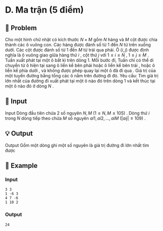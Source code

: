 # D. Ma trận (5 điểm)

## 📖 Problem

Cho một hình chữ nhật có kích thước
$N×M$
gồm
$N$
hàng và
$M$
cột được chia thành các ô vuông con. Các hàng được đánh số từ
$1$
đến
$N$
từ trên xuống dưới. Các cột được đánh số từ
$1$
đến
$M$
từ trái qua phải. Ô
$(i,j)$
được định nghĩa là ô vuông giao giữa hàng thứ
$i$
, cột thứ
$j$
với
$1 ≤i≤N$
,
$1 ≤j≤M$
.
Tuấn xuất phát tại một ô bất kì trên dòng 1. Mỗi bước đi, Tuấn chỉ có thể di chuyển từ ô hiện tại sang ô
liền kề bên phải
hoặc ô
liền kề bên trái
, hoặc
ô liền kề phía dưới
, và
không được phép quay lại một ô đã đi qua
. Giá trị của một tuyến đường bằng tổng các ô nằm trên đường đi đó.
Yêu cầu:
Tìm giá trị lớn nhất của đường đi xuất phát tại một ô nào đó trên dòng 1 và kết thúc tại một ô nào đó ở dòng
$N$
.


## 🧩 Input

Input
Dòng đầu tiên chứa 2 số nguyên
$N,M$
$(1 ≤N,M≤ 105)$
.
Dòng thứ
$i$
trong
$N$
dòng tiếp theo chứa
$M$
số nguyên
$ai1,ai2, ...,aiM$
$(|aij| ≤ 109)$
.


## 💡 Output

Output
Gồm một dòng ghi một số nguyên là giá trị đường đi lớn nhất tìm được


## 🧠 Example

### Input

```text
3 3
1 -6 3
4 7 -6
1 10 2
```

### Output

```text
24
```


